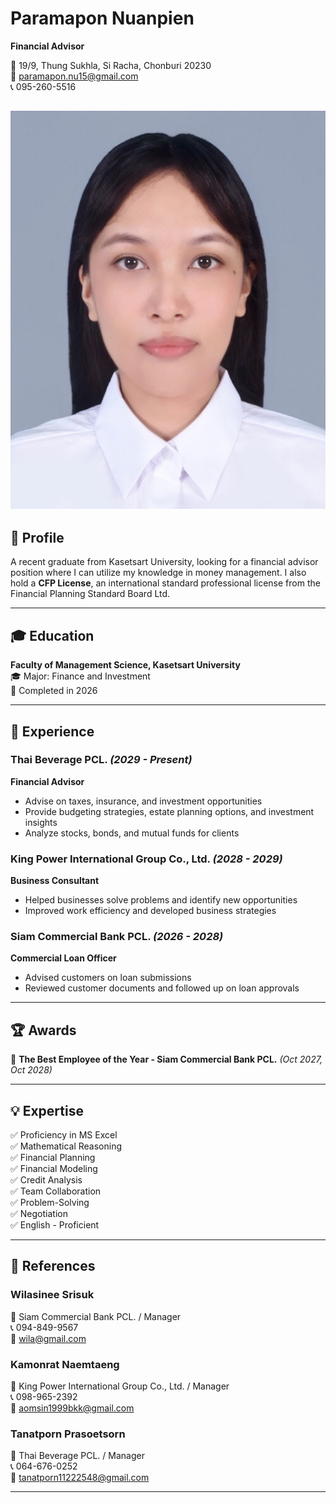 # Paramapon Nuanpien  
**Financial Advisor**  

📍 19/9, Thung Sukhla, Si Racha, Chonburi 20230  
📧 paramapon.nu15@gmail.com  
📞 095-260-5516

![image](image/Resume_profile.jpg)
---

## 🎯 Profile  
A recent graduate from Kasetsart University, looking for a financial advisor position where I can utilize my knowledge in money management. I also hold a **CFP License**, an international standard professional license from the Financial Planning Standard Board Ltd.

---

## 🎓 Education  
**Faculty of Management Science, Kasetsart University**  
🎓 Major: Finance and Investment  
📅 Completed in 2026  

---

## 💼 Experience  
### **Thai Beverage PCL.** *(2029 - Present)*  
**Financial Advisor**  
- Advise on taxes, insurance, and investment opportunities  
- Provide budgeting strategies, estate planning options, and investment insights
- Analyze stocks, bonds, and mutual funds for clients

### **King Power International Group Co., Ltd.** *(2028 - 2029)*  
**Business Consultant**  
- Helped businesses solve problems and identify new opportunities  
- Improved work efficiency and developed business strategies

### **Siam Commercial Bank PCL.** *(2026 - 2028)*  
**Commercial Loan Officer**  
- Advised customers on loan submissions  
- Reviewed customer documents and followed up on loan approvals  

---

## 🏆 Awards  
🏅 **The Best Employee of the Year - Siam Commercial Bank PCL.** *(Oct 2027, Oct 2028)*  

---

## 💡 Expertise  
✅ Proficiency in MS Excel  
✅ Mathematical Reasoning  
✅ Financial Planning  
✅ Financial Modeling  
✅ Credit Analysis  
✅ Team Collaboration  
✅ Problem-Solving  
✅ Negotiation  
✅ English - Proficient  

---

## 📜 References  
### **Wilasinee Srisuk**  
📍 Siam Commercial Bank PCL. / Manager  
📞 094-849-9567  
📧 wila@gmail.com  

### **Kamonrat Naemtaeng**  
📍 King Power International Group Co., Ltd. / Manager  
📞 098-965-2392  
📧 aomsin1999bkk@gmail.com  

### **Tanatporn Prasoetsorn**  
📍 Thai Beverage PCL. / Manager  
📞 064-676-0252  
📧 tanatporn11222548@gmail.com  

---
